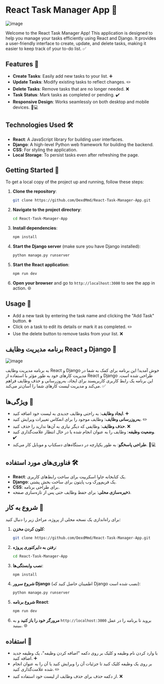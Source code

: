 

# React Task Manager App 🚀

![image](https://github.com/user-attachments/assets/b2366ffc-a01c-4170-a742-d42cec91fe7e)


Welcome to the React Task Manager App! This application is designed to help you manage your tasks efficiently using React and Django. It provides a user-friendly interface to create, update, and delete tasks, making it easier to keep track of your to-do list. ✅

## Features 🌟

- **Create Tasks**: Easily add new tasks to your list. ➕
- **Update Tasks**: Modify existing tasks to reflect changes. ✏️
- **Delete Tasks**: Remove tasks that are no longer needed. ❌
- **Task Status**: Mark tasks as completed or pending. ✔️
- **Responsive Design**: Works seamlessly on both desktop and mobile devices. 📱💻

## Technologies Used 🛠️

- **React**: A JavaScript library for building user interfaces.
- **Django**: A high-level Python web framework for building the backend.
- **CSS**: For styling the application.
- **Local Storage**: To persist tasks even after refreshing the page.

## Getting Started 🚀

To get a local copy of the project up and running, follow these steps:

1. **Clone the repository**:
   ```bash
   git clone https://github.com/DexdMmd/React-Task-Manager-App.git
   ```

2. **Navigate to the project directory**:
   ```bash
   cd React-Task-Manager-App
   ```

3. **Install dependencies**:
   ```bash
   npm install
   ```

4. **Start the Django server** (make sure you have Django installed):
   ```bash
   python manage.py runserver
   ```

5. **Start the React application**:
   ```bash
   npm run dev
   ```

6. **Open your browser** and go to `http://localhost:3000` to see the app in action. 🌐

## Usage 📝

- Add a new task by entering the task name and clicking the "Add Task" button. ➕
- Click on a task to edit its details or mark it as completed. ✏️
- Use the delete button to remove tasks from your list. ❌
##

## برنامه مدیریت وظایف React و Django 🚀
![image](https://github.com/user-attachments/assets/e40dc72c-5a8e-477a-bf04-0c0301bc29fd)


به برنامه مدیریت وظایف React و Django خوش آمدید! این برنامه برای کمک به شما در مدیریت کارهای خود به طور مؤثر با استفاده از React و Django طراحی شده است. این برنامه یک رابط کاربری کاربرپسند برای ایجاد، به‌روزرسانی و حذف وظایف فراهم می‌کند و مدیریت لیست کارهای شما را آسان‌تر می‌کند. ✅

## ویژگی‌ها 🌟

- **ایجاد وظایف**: به راحتی وظایف جدیدی به لیست خود اضافه کنید. ➕
- **به‌روزرسانی وظایف**: وظایف موجود را برای انعکاس تغییرات ویرایش کنید. ✏️
- **حذف وظایف**: وظایفی که دیگر نیازی به آن‌ها ندارید را حذف کنید. ❌
- **وضعیت وظیفه**: وظایف را به عنوان انجام شده یا در حال انتظار علامت‌گذاری کنید. ✔️
- **طراحی پاسخگو**: به طور یکپارچه در دستگاه‌های دسکتاپ و موبایل کار می‌کند. 📱💻

## فناوری‌های مورد استفاده 🛠️

- **React**: یک کتابخانه جاوا اسکریپت برای ساخت رابط‌های کاربری.
- **Django**: یک فریم‌ورک وب پایتون برای ساخت بخش پشتی.
- **CSS**: برای طراحی برنامه.
- **ذخیره‌سازی محلی**: برای حفظ وظایف حتی پس از تازه‌سازی صفحه.

## شروع به کار 🚀

برای راه‌اندازی یک نسخه محلی از پروژه، مراحل زیر را دنبال کنید:

1. **کلون کردن مخزن**:
   ```bash
   git clone https://github.com/DexdMmd/React-Task-Manager-App.git
   ```

2. **رفتن به دایرکتوری پروژه**:
   ```bash
   cd React-Task-Manager-App
   ```

3. **نصب وابستگی‌ها**:
   ```bash
   npm install
   ```

4. **شروع سرور Django** (اطمینان حاصل کنید که Django نصب شده است):
   ```bash
   python manage.py runserver
   ```

5. **شروع برنامه React**:
   ```bash
   npm run dev
   ```

6. **مرورگر خود را باز کنید** و به `http://localhost:3000` بروید تا برنامه را در عمل ببینید. 🌐

## استفاده 📝

- با وارد کردن نام وظیفه و کلیک بر روی دکمه "اضافه کردن وظیفه"، یک وظیفه جدید اضافه کنید. ➕
- بر روی یک وظیفه کلیک کنید تا جزئیات آن را ویرایش کنید یا آن را به عنوان انجام شده علامت‌گذاری کنید. ✏️
- از دکمه حذف برای حذف وظایف از لیست خود استفاده کنید. ❌
